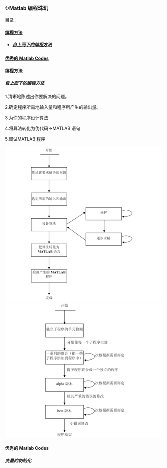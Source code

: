 ### ✨Matlab 编程珠玑

目录：

#### [编程方法](#编程方法)

* ##### [自上而下的编程方法](#自上而下的编程方法)

#### [优秀的 Matlab Codes](#优秀的-matlab-codes)

#### 编程方法

##### 自上而下的编程方法

1.清晰地陈述出你要解决的问题。

2.确定程序所需地输入量和程序所产生的输出量。

3.为你的程序设计算法

4.将算法转化为伪代码→MATLAB 语句

5.调试MATLAB 程序

![](/assets/matlab自上而下编程方法.png)![](/assets/matlab调试2.png)

#### 优秀的 Matlab Codes

##### 变量的初始化



